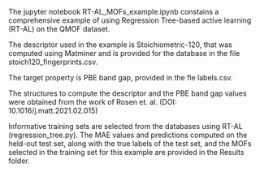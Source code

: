 The jupyter notebook RT-AL_MOFs_example.ipynb constains a comprehensive example of using Regression Tree-based active learning (RT-AL) on the QMOF dataset. 

The descriptor used in the example is Stoichiometric-120, that was computed using Matminer and is provided for the database in the file stoich120_fingerprints.csv. 

The target property is PBE band gap, provided in the fle labels.csv. 

The structures to compute the descriptor and the PBE band gap values were obtained from the work of Rosen et. al. (DOI: 10.1016/j.matt.2021.02.015)

Informative training sets are selected from the databases using RT-AL (regression_tree.py). The MAE values and predictions computed on the held-out test set, along with the true labels of the test set, and the MOFs selected in the training set for this example are provided in the Results folder.
